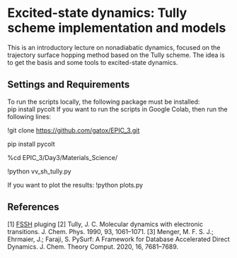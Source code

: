 # Excited-state dynamics: Tully scheme implementation and models
This is an introductory lecture on nonadiabatic dynamics, focused on the trajectory surface hopping method based on the Tully scheme. The idea is to get the basis and some tools to excited-state dynamics.
## Settings and Requirements
To run the scripts locally, the following package must be installed:  
pip install pycolt
If you want to run the scripts in Google Colab, then run the following lines:

!git clone https://github.com/gatox/EPIC_3.git

pip install pycolt

%cd EPIC_3/Day3/Materials_Science/

!python vv_sh_tully.py

If you want to plot the results:
!python plots.py
## References
[1] [FSSH](https://github.com/gatox/SH_Tully.git) pluging
[2] Tully, J. C. Molecular dynamics with electronic transitions. J. Chem. Phys. 1990, 93,
1061–1071.
[3] Menger, M. F. S. J.; Ehrmaier, J.; Faraji, S. PySurf: A Framework for Database
Accelerated Direct Dynamics. J. Chem. Theory Comput. 2020, 16, 7681–7689.
